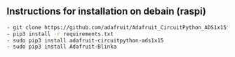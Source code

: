 ## Instructions for installation on debain (raspi)

```bash
- git clone https://github.com/adafruit/Adafruit_CircuitPython_ADS1x15^C
- pip3 install -r requirements.txt
- sudo pip3 install adafruit-circuitpython-ads1x15
- sudo pip3 install Adafruit-Blinka
```
